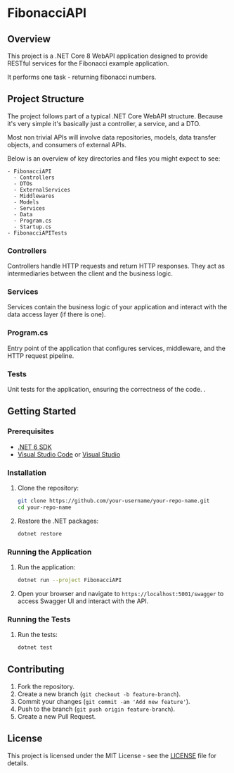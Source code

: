 
# FibonacciAPI

## Overview

This project is a .NET Core 8 WebAPI application designed to provide RESTful services for the Fibonacci example application.

It performs one task - returning fibonacci numbers. 

## Project Structure

The project follows part of a typical .NET Core WebAPI structure. Because it's very simple it's basically just a controller, a service, and a DTO. 

Most non trivial APIs will involve data repositories, models, data transfer objects, and consumers of external APIs. 

Below is an overview of key directories and files you might expect to see:

```
- FibonacciAPI
  - Controllers
  - DTOs
  - ExternalServices
  - Middlewares
  - Models
  - Services
  - Data
  - Program.cs
  - Startup.cs
- FibonacciAPITests
```

### Controllers

Controllers handle HTTP requests and return HTTP responses. They act as intermediaries between the client and the business logic.

### Services

Services contain the business logic of your application and interact with the data access layer (if there is one).

### Program.cs

Entry point of the application that configures services, middleware, and the HTTP request pipeline.

### Tests

Unit tests for the application, ensuring the correctness of the code.
.

## Getting Started

### Prerequisites

- [.NET 6 SDK](https://dotnet.microsoft.com/download/dotnet/6.0)
- [Visual Studio Code](https://code.visualstudio.com/) or [Visual Studio](https://visualstudio.microsoft.com/)

### Installation

1. Clone the repository:

   ```bash
   git clone https://github.com/your-username/your-repo-name.git
   cd your-repo-name
   ```

2. Restore the .NET packages:

   ```bash
   dotnet restore
   ```

### Running the Application

1. Run the application:

   ```bash
   dotnet run --project FibonacciAPI
   ```

2. Open your browser and navigate to `https://localhost:5001/swagger` to access Swagger UI and interact with the API.

### Running the Tests

1. Run the tests:

   ```bash
   dotnet test
   ```

## Contributing

1. Fork the repository.
2. Create a new branch (`git checkout -b feature-branch`).
3. Commit your changes (`git commit -am 'Add new feature'`).
4. Push to the branch (`git push origin feature-branch`).
5. Create a new Pull Request.

## License

This project is licensed under the MIT License - see the [LICENSE](LICENSE) file for details.
